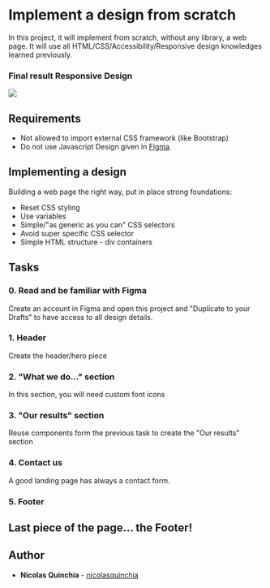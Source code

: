 # Implement a design from scratch

In this project, it will implement from scratch, without any library, a web page. It will use all HTML/CSS/Accessibility/Responsive design knowledges learned previously.

### Final result Responsive Design

![](https://i.imgur.com/pyKrwjS.png?1)

## Requirements

- Not allowed to import external CSS framework (like Bootstrap)
- Do not use Javascript
  Design given in [Figma](https://www.figma.com).

## Implementing a design

Building a web page the right way, put in place strong foundations:

- Reset CSS styling
- Use variables
- Simple/"as generic as you can" CSS selectors
- Avoid super specific CSS selector
- Simple HTML structure - div containers

## Tasks

### 0. Read and be familiar with Figma

Create an account in Figma and open this project and "Duplicate to your Drafts" to have access to all design details.

### 1. Header

Create the header/hero piece

### 2. "What we do..." section

In this section, you will need custom font icons

### 3. "Our results" section

Reuse components form the previous task to create the "Our results" section

### 4. Contact us

A good landing page has always a contact form.

### 5. Footer

## Last piece of the page… the Footer!

## Author

- **Nicolas Quinchia** - [nicolasquinchia](https://github.com/nicolasquinchia)
